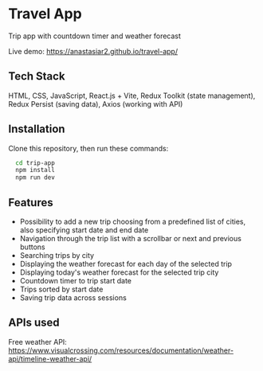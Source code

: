 # Travel App
Trip app with countdown timer and weather forecast

Live demo: https://anastasiar2.github.io/travel-app/

## Tech Stack

HTML, CSS, JavaScript, React.js + Vite, Redux Toolkit (state management), Redux Persist (saving data), Axios (working with API)

## Installation

Clone this repository, then run these commands:

```bash
  cd trip-app
  npm install
  npm run dev
```

## Features
- Possibility to add a new trip choosing from a predefined list of cities, also specifying start date and end date
- Navigation through the trip list with a scrollbar or next and previous buttons
- Searching trips by city
- Displaying the weather forecast for each day of the selected trip
- Displaying today's weather forecast for the selected trip city
- Countdown timer to trip start date
- Trips sorted by start date
- Saving trip data across sessions

## APIs used
Free weather API: https://www.visualcrossing.com/resources/documentation/weather-api/timeline-weather-api/


